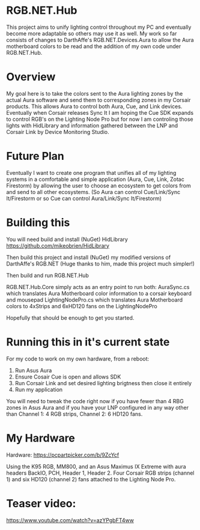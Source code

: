 # RGB.NET.Hub

This project aims to unify lighting control throughout my PC and eventually become more adaptable so others may use it as well. My work so far consists of changes to DarthAffe's RGB.NET.Devices.Aura to allow the Aura motherboard colors to be read and the addition of my own code under RGB.NET.Hub.

# Overview

My goal here is to take the colors sent to the Aura lighting zones by the actual Aura software and send them to corresponding zones in my Corsair products. This allows Aura to control both Aura, Cue, and Link devices. Eventually when Corsair releases Sync It I am hoping the Cue SDK expands to control RGB's on the Lighting Node Pro but for now I am controling those lights with HidLibrary and information gathered between the LNP and Corsair Link by Device Monitoring Studio.

# Future Plan

Eventually I want to create one program that unifies all of my lighting systems in a comfortable and simple application (Aura, Cue, Link, Zotac Firestorm) by allowing the user to choose an ecosystem to get colors from and send to all other ecosystems. (So Aura can control Cue/Link/Sync It/Firestorm or so Cue can control Aura/Link/Sync It/Firestorm)

# Building this

You will need build and install (NuGet) HidLibrary https://github.com/mikeobrien/HidLibrary

Then build this project and install (NuGet) my modified versions of DarthAffe's RGB.NET (Huge thanks to him, made this project much simpler!)

Then build and run RGB.NET.Hub

RGB.NET.Hub.Core simply acts as an entry point to run both:
  AuraSync.cs which translates Aura Motherboard color information to a corsair keyboard and mousepad
  LightingNodePro.cs which translates Aura Motherboard colors to 4xStrips and 6xHD120 fans on the LightingNodePro

Hopefully that should be enough to get you started.

# Running this in it's current state

For my code to work on my own hardware, from a reboot:
1. Run Asus Aura
2. Ensure Cosair Cue is open and allows SDK
3. Run Corsair Link and set desired lighting brigtness then close it entirely
4. Run my application

You will need to tweak the code right now if you have fewer than 4 RBG zones in Asus Aura and if you have your LNP configured in any way other than Channel 1: 4 RGB strips, Channel 2: 6 HD120 fans.

# My Hardware

Hardware: https://pcpartpicker.com/b/9ZcYcf

Using the K95 RGB, MM800, and an Asus Maximus IX Extreme with aura headers BackIO, PCH, Header 1, Header 2.
Four Corsair RGB strips (channel 1) and six HD120 (channel 2) fans attached to the Lighting Node Pro.

# Teaser video: 
https://www.youtube.com/watch?v=azYPgbFT4ww
